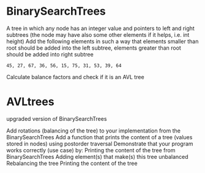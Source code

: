 # BinarySearchTrees
A tree in which any node has an integer value and pointers to left and right subtrees (the node may have also some other elements if it helps, i.e. int height)
Add the following elements in such a way that elements smaller than root should be added into the left subtree, elements greater than root should be added into right subtree

    45, 27, 67, 36, 56, 15, 75, 31, 53, 39, 64

Calculate balance factors and check if it is an AVL tree

# AVLtrees
upgraded version of BinarySearchTrees

Add rotations (balancing of the tree) to your implementation from the BinarySearchTrees
Add a function that prints the content of a tree (values stored in nodes) using postorder traversal
Demonstrate that your program works correctly (use case) by:
    Printing the content of the tree from BinarySearchTrees
    Adding element(s) that make(s) this tree unbalanced
    Rebalancing the tree
    Printing the content of the tree
